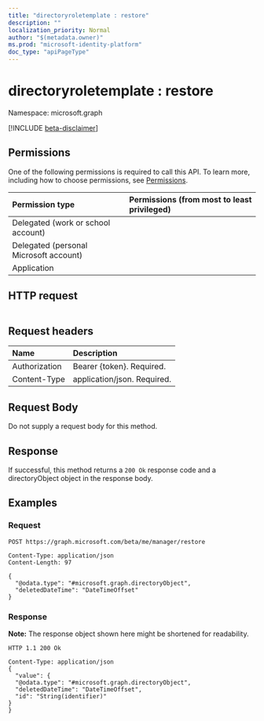 ```yaml
---
title: "directoryroletemplate : restore"
description: ""
localization_priority: Normal
author: "$(metadata.owner)"
ms.prod: "microsoft-identity-platform"
doc_type: "apiPageType"
---
```


# directoryroletemplate : restore

Namespace: microsoft.graph

[!INCLUDE [beta-disclaimer](../../includes/beta-disclaimer.md)]

## Permissions

One of the following permissions is required to call this API. To learn more, including how to choose permissions, see [Permissions](/graph/permissions-reference).

| Permission type                        | Permissions (from most to least privileged) |
| :------------------------------------- | :------------------------------------------ |
| Delegated (work or school account)     |                                             |
| Delegated (personal Microsoft account) |                                             |
| Application                            |                                             |

## HTTP request

<!-- {
  "blockType": "ignored"
}
-->

```http

```

## Request headers

| Name          | Description                 |
| :------------ | :-------------------------- |
| Authorization | Bearer {token}. Required.   |
| Content-Type  | application/json. Required. |

## Request Body

<!-- Actions and Functions -->

<!-- CRUD Methods -->

Do not supply a request body for this method.

## Response

If successful, this method returns a `200 Ok` response code and a directoryObject object in the response body.

## Examples

### Request

<!-- {
  "blockType": "request",
  "name": "directoryroletemplate_restore"
}
-->

```http
POST https://graph.microsoft.com/beta/me/manager/restore

Content-Type: application/json
Content-Length: 97

{
  "@odata.type": "#microsoft.graph.directoryObject",
  "deletedDateTime": "DateTimeOffset"
}

```

### Response

**Note:** The response object shown here might be shortened for readability.

<!-- {
  "blockType": "response",
  "truncated": true,
  "@odata.type": "Microsoft.DirectoryServices.directoryObject"
}
-->

```http
HTTP 1.1 200 Ok

Content-Type: application/json
{
  "value": {
  "@odata.type": "#microsoft.graph.directoryObject",
  "deletedDateTime": "DateTimeOffset",
  "id": "String(identifier)"
}
}

```
